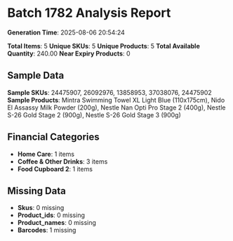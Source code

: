 # Batch 1782 Analysis Report

**Generation Time**: 2025-08-06 20:54:24

**Total Items**: 5
**Unique SKUs**: 5
**Unique Products**: 5
**Total Available Quantity**: 240.00
**Near Expiry Products**: 0

## Sample Data
**Sample SKUs**: 24475907, 26092976, 13858953, 37038076, 24475902
**Sample Products**: Mintra Swimming Towel XL Light Blue (110x175cm), Nido El Assassy Milk Powder (200g), Nestle Nan Opti Pro Stage 2 (400g), Nestle S-26 Gold Stage 2 (900g), Nestle S-26 Gold Stage 3 (900g)

## Financial Categories
- **Home Care**: 1 items
- **Coffee & Other Drinks**: 3 items
- **Food Cupboard 2**: 1 items

## Missing Data
- **Skus**: 0 missing
- **Product_ids**: 0 missing
- **Product_names**: 0 missing
- **Barcodes**: 1 missing

